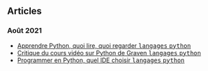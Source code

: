 ## Articles
### Août 2021
* [Apprendre Python, quoi lire, quoi regarder <kbd>langages</kbd> <kbd>python</kbd>](./apprendre-python-quoi-lire-quoi-regarder)
* [Critique du cours vidéo sur Python de Graven <kbd>langages</kbd> <kbd>python</kbd>](./critique-du-cours-video-sur-python-de-graven)
* [Programmer en Python, quel IDE choisir <kbd>langages</kbd> <kbd>python</kbd>](./programmer-en-python-quel-ide-choisir)
